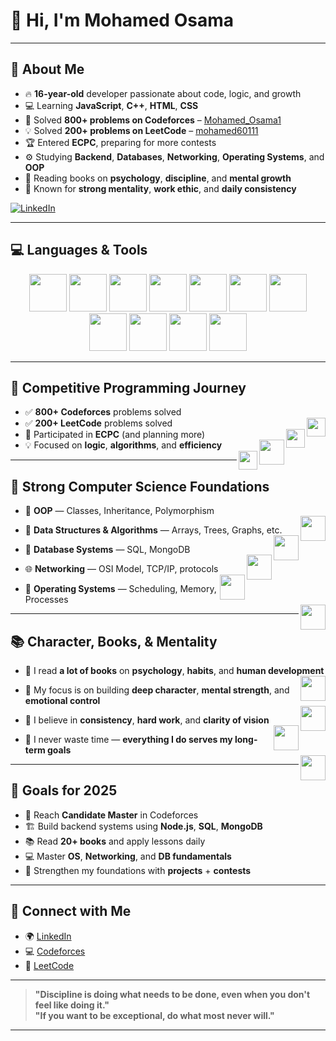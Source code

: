 # 👋 Hi, I'm Mohamed Osama

---

## 🚀 About Me

- 🔥 **16-year-old** developer passionate about code, logic, and growth  
- 💻 Learning **JavaScript**, **C++**, **HTML**, **CSS**  
- 🧠 Solved **800+ problems on Codeforces** – [Mohamed_Osama1](https://codeforces.com/profile/Mohamed_Osama1)  
- 💡 Solved **200+ problems on LeetCode** – [mohamed60111](https://leetcode.com/mohamed60111)  
- 🏆 Entered **ECPC**, preparing for more contests  
- ⚙️ Studying **Backend**, **Databases**, **Networking**, **Operating Systems**, and **OOP**  
- 📖 Reading books on **psychology**, **discipline**, and **mental growth**  
- 💪 Known for **strong mentality**, **work ethic**, and **daily consistency**

[![LinkedIn](https://img.shields.io/badge/Connect%20on%20LinkedIn-blue?style=for-the-badge&logo=linkedin)](https://www.linkedin.com/in/mohamed-osama-7b46b6337/)

---

## 💻 Languages & Tools

<p align="center">
  <img src="https://cdn.jsdelivr.net/gh/devicons/devicon/icons/javascript/javascript-original.svg" width="60px" />
  <img src="https://cdn.jsdelivr.net/gh/devicons/devicon/icons/cplusplus/cplusplus-original.svg" width="60px" />
  <img src="https://cdn.jsdelivr.net/gh/devicons/devicon/icons/html5/html5-original.svg" width="60px" />
  <img src="https://cdn.jsdelivr.net/gh/devicons/devicon/icons/css3/css3-original.svg" width="60px" />
  <img src="https://cdn.jsdelivr.net/gh/devicons/devicon/icons/nodejs/nodejs-original.svg" width="60px" />
  <img src="https://cdn.jsdelivr.net/gh/devicons/devicon/icons/mysql/mysql-original.svg" width="60px" />
  <img src="https://cdn.jsdelivr.net/gh/devicons/devicon/icons/mongodb/mongodb-original.svg" width="60px" />
  <img src="https://cdn.jsdelivr.net/gh/devicons/devicon/icons/git/git-original.svg" width="60px" />
  <img src="https://cdn.jsdelivr.net/gh/devicons/devicon/icons/github/github-original.svg" width="60px" />
  <img src="https://cdn.jsdelivr.net/gh/devicons/devicon/icons/linux/linux-original.svg" width="60px" />
  <img src="https://cdn.jsdelivr.net/gh/devicons/devicon/icons/vscode/vscode-original.svg" width="60px" />
</p>

---

## 🧠 Competitive Programming Journey

- ✅ **800+ Codeforces** problems solved  
  <img src="https://sta.codeforces.com/s/20411/images/codeforces-logo-with-telegram.png" width="30px" align="right" />
- ✅ **200+ LeetCode** problems solved  
  <img src="https://leetcode.com/static/images/LeetCode_logo_rvs.png" width="30px" align="right" />
- 🏁 Participated in **ECPC** (and planning more)  
  <img src="https://i.ibb.co/2Z7xmW3/ecpc.jpg" width="40px" align="right" />
- 💡 Focused on **logic**, **algorithms**, and **efficiency**  
  <img src="https://i.ibb.co/xDc6MWZ/algorithm.png" width="30px" align="right" />

---

## 🧱 Strong Computer Science Foundations

- 🧠 **OOP** — Classes, Inheritance, Polymorphism  
  <img src="https://i.ibb.co/TrR9LtH/oop.png" width="40px" align="right" />

- 🧩 **Data Structures & Algorithms** — Arrays, Trees, Graphs, etc.  
  <img src="https://i.ibb.co/yFh7TGh/data-structure.png" width="40px" align="right" />

- 🧮 **Database Systems** — SQL, MongoDB  
  <img src="https://i.ibb.co/FKkTQDs/dsa-fundamentals.jpg" width="40px" align="right" />

- 🌐 **Networking** — OSI Model, TCP/IP, protocols  
  <img src="https://i.ibb.co/M7bhpt6/networking.png" width="40px" align="right" />

- 🧱 **Operating Systems** — Scheduling, Memory, Processes  
  <img src="https://i.ibb.co/cc5qgK8/os.png" width="40px" align="right" />

---

## 📚 Character, Books, & Mentality

- 📖 I read **a lot of books** on **psychology**, **habits**, and **human development**  
  <img src="https://i.ibb.co/TBC07v3/book.png" width="40px" align="right" />

- 🧠 My focus is on building **deep character**, **mental strength**, and **emotional control**  
  <img src="https://i.ibb.co/BzdZGxf/discipline.jpg" width="40px" align="right" />

- 💪 I believe in **consistency**, **hard work**, and **clarity of vision**  
  <img src="https://i.ibb.co/wzLm2Rf/consistency.jpg" width="40px" align="right" />

- 🎯 I never waste time — **everything I do serves my long-term goals**  
  <img src="https://i.ibb.co/q0gddYd/mindset2.jpg" width="40px" align="right" />

---

## 🎯 Goals for 2025

- 👑 Reach **Candidate Master** in Codeforces  
- 🏗️ Build backend systems using **Node.js**, **SQL**, **MongoDB**  
- 📚 Read **20+ books** and apply lessons daily  
- 💻 Master **OS**, **Networking**, and **DB fundamentals**  
- 🧱 Strengthen my foundations with **projects** + **contests**

---

## 🔗 Connect with Me

- 🌍 [LinkedIn](https://www.linkedin.com/in/mohamed-osama-7b46b6337/)  
- 💻 [Codeforces](https://codeforces.com/profile/Mohamed_Osama1)  
- 🧠 [LeetCode](https://leetcode.com/mohamed60111)

---

> **"Discipline is doing what needs to be done, even when you don't feel like doing it."**  
> **"If you want to be exceptional, do what most never will."**

---
